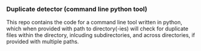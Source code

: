 ### Duplicate detector (command line python tool)
This repo contains the code for a command line tool written in python, which when provided with path to directory(-ies) 
will check for duplicate files within the directory, inlcuding subdirectories, and across directories, if provided with 
multiple paths.
